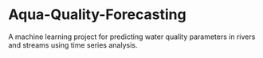 # Aqua-Quality-Forecasting
A machine learning project for predicting water quality parameters in rivers and streams using time series analysis.
